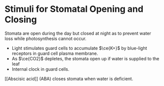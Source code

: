 # Stimuli for Stomatal Opening and Closing

Stomata are open during the day but closed at night as to prevent water loss while photosynthesis cannot occur.

- Light stimulates guard cells to accumulate $\ce{K+}$ by blue-light receptors in guard cell plasma membrane.
- As $\ce{CO2}$ depletes, the stomata open up if water is supplied to the leaf
- Internal clock in guard cells.

[[Abscisic acid]] (ABA) closes stomata when water is deficient.